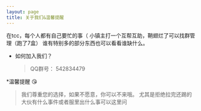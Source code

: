 ```yaml
---
layout: page
title: 关于我们&温馨提醒
---
```



在tcc，每个人都有自己要忙的事（
小镇主打一个互帮互助，鞘翅烂了可以找群管理（跑了7盒）
谁有特别多的部分东西也可以看看谁缺什么。

* 如何加入我们？
    > QQ群号：
    > 542834479

 *温馨提醒 😘
   >我们尊重您的选择，如果不愿意，你可以不来哦。
   >尤其是拒绝拉完还踢的
   >大伙有什么事件或者服里出什么事可以这里问


